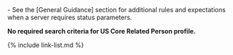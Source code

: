 
<div markdown='1' class=new-content>
- See the [General Guidance] section for additional rules and expectations when a server requires status parameters.

**No required search criteria for US Core Related Person profile.**
</div>

{% include link-list.md %}
